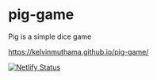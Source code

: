 # pig-game
Pig is a simple dice game

https://kelvinmuthama.github.io/pig-game/

[![Netlify Status](https://api.netlify.com/api/v1/badges/9bfa8c50-85fb-4f5b-85ab-afdfd7559e40/deploy-status)](https://app.netlify.com/sites/heuristic-benz-9d87a9/deploys)

